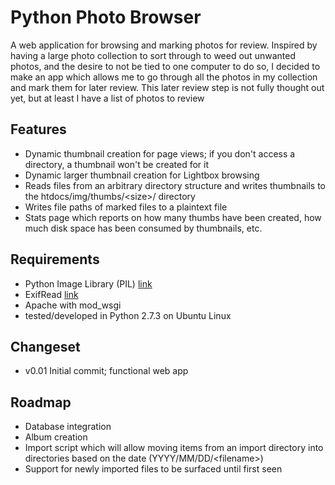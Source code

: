 Python Photo Browser
====================

A web application for browsing and marking photos for review. Inspired by having
a large photo collection to sort through to weed out unwanted photos, and the
desire to not be tied to one computer to do so, I decided to make an app which
allows me to go through all the photos in my collection and mark them for later
review. This later review step is not fully thought out yet, but at least I
have a list of photos to review

Features
--------

* Dynamic thumbnail creation for page views; if you don't access a directory,
a thumbnail won't be created for it
* Dynamic larger thumbnail creation for Lightbox browsing
* Reads files from an arbitrary directory structure and writes thumbnails to
the htdocs/img/thumbs/&lt;size&gt;/ directory
* Writes file paths of marked files to a plaintext file
* Stats page which reports on how many thumbs have been created, how much disk
space has been consumed by thumbnails, etc.

Requirements
------------

* Python Image Library (PIL) [link](http://www.pythonware.com/products/pil/)
* ExifRead [link](https://pypi.python.org/pypi/ExifRead)
* Apache with mod\_wsgi
* tested/developed in Python 2.7.3 on Ubuntu Linux

Changeset
---------

* v0.01 Initial commit; functional web app

Roadmap
-------

* Database integration
* Album creation
* Import script which will allow moving items from an import directory into
directories based on the date (YYYY/MM/DD/&lt;filename&gt;)
* Support for newly imported files to be surfaced until first seen
